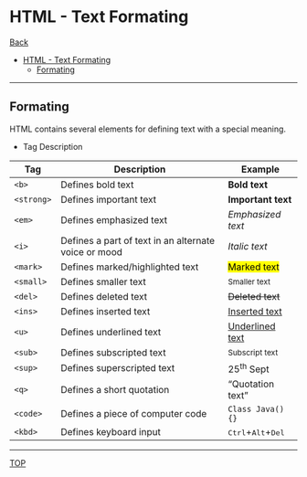 # HTML - Text Formating

[Back](./index.md)

- [HTML - Text Formating](#html---text-formating)
  - [Formating](#formating)

---

## Formating

HTML contains several elements for defining text with a special meaning.

- Tag Description

| Tag        | Description                                          | Example                                       |
| ---------- | ---------------------------------------------------- | --------------------------------------------- |
| `<b>`      | Defines bold text                                    | <b>Bold text</b>                              |
| `<strong>` | Defines important text                               | <strong>Important text</strong>               |
| `<em>`     | Defines emphasized text                              | <em>Emphasized text</em>                      |
| `<i>`      | Defines a part of text in an alternate voice or mood | <i>Italic text</i>                            |
| `<mark>`   | Defines marked/highlighted text                      | <mark>Marked text</mark>                      |
| `<small>`  | Defines smaller text                                 | <small>Smaller text</small>                   |
| `<del>`    | Defines deleted text                                 | <del>Deleted text</del>                       |
| `<ins>`    | Defines inserted text                                | <ins>Inserted text</ins>                      |
| `<u>`      | Defines underlined text                              | <u>Underlined text</u>                        |
| `<sub>`    | Defines subscripted text                             | <sub>Subscript text</sub>                     |
| `<sup>`    | Defines superscripted text                           | 25<sup>th</sup> Sept                          |
| `<q>`      | Defines a short quotation                            | <q>Quotation text</q>                         |
| `<code>`   | Defines a piece of computer code                     | <code>Class Java(){}</code>                   |
| `<kbd>`    | Defines keyboard input                               | <kbd>Ctrl</kbd>+<kbd>Alt</kbd>+<kbd>Del</kbd> |

---

[TOP](#html---text-formating)
